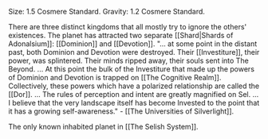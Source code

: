 Size: 1.5 Cosmere Standard.
Gravity: 1.2 Cosmere Standard.


There are three distinct kingdoms that all mostly try to ignore the others' existences. The planet has attracted two separate [[Shard|Shards of Adonalsium]]: [[Dominion]] and [[Devotion]]. "... at some point in the distant past, both Dominion and Devotion were destroyed. Their [[Investiture]], their power, was splintered. Their minds ripped away, their souls sent into The Beyond. ... At this point the bulk of the Investiture that made up the powers of Dominion and Devotion is trapped on [[The Cognitive Realm]]. Collectively, these powers which have a polarized relationship are called the [[Dor]]. … The rules of perception and intent are greatly magnified on Sel. ... I believe that the very landscape itself has become Invested to the point that it has a growing self-awareness." - [[The Universities of Silverlight]].


The only known inhabited planet in [[The Selish System]].